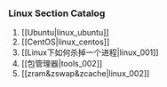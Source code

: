 ### Linux Section Catalog

1. [[Ubuntu|linux_ubuntu]]
1. [[CentOS|linux_centos]]
1. [[Linux下如何杀掉一个进程|linux_001]]
1. [[包管理器|tools_002]]
1. [[zram&zswap&zcache|linux_002]]